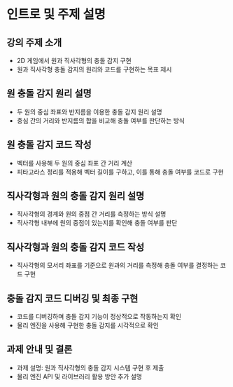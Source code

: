 # 인트로 및 주제 설명

## 강의 주제 소개
- 2D 게임에서 원과 직사각형의 충돌 감지 구현
- 원과 직사각형 충돌 감지의 원리와 코드를 구현하는 목표 제시

## 원 충돌 감지 원리 설명
- 두 원의 중심 좌표와 반지름을 이용한 충돌 감지 원리 설명
- 중심 간의 거리와 반지름의 합을 비교해 충돌 여부를 판단하는 방식

## 원 충돌 감지 코드 작성
- 벡터를 사용해 두 원의 중심 좌표 간 거리 계산
- 피타고라스 정리를 적용해 벡터 길이를 구하고, 이를 통해 충돌 여부를 코드로 구현

## 직사각형과 원의 충돌 감지 원리 설명
- 직사각형의 경계와 원의 중점 간 거리를 측정하는 방식 설명
- 직사각형 내부에 원의 중점이 있는지를 확인해 충돌 여부를 판단

## 직사각형과 원의 충돌 감지 코드 작성
- 직사각형의 모서리 좌표를 기준으로 원과의 거리를 측정해 충돌 여부를 결정하는 코드 구현

## 충돌 감지 코드 디버깅 및 최종 구현
- 코드를 디버깅하며 충돌 감지 기능이 정상적으로 작동하는지 확인
- 물리 엔진을 사용해 구현한 충돌 감지를 시각적으로 확인

## 과제 안내 및 결론
- 과제 설명: 원과 직사각형의 충돌 감지 시스템 구현 후 제출
- 물리 엔진 API 및 라이브러리 활용 방안 추가 설명